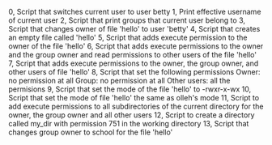 0, Script that switches current user to user betty
1, Print effective username of current user
2, Script that print groups that current user belong to
3, Script that changes owner of file 'hello' to user 'betty'
4, Script that creates an empty file called 'hello'
5, Script that adds execute permission to the owner of the file 'hello'
6, Script that adds execute permissions to the owner and the group owner and read permissions to other users of the file 'hello'
7, Script that adds execute permissions to the owner, the group owner, and other users of file 'hello'
8, Script that set the following permissions
	Owner: no permission at all
	Group: no permission at all
	Other users: all the permisions
9, Script that set the mode of the file 'hello' to -rwxr-x-wx
10, Script that set the mode of file 'hello' the same as olleh's mode
11, Script to add execute permissions to all subdirectories of the current directory for the owner, the group owner and all other users
12, Script to create a directory called my_dir with permission 751 in the working directory
13, Script that changes group owner to school for the file 'hello' 
